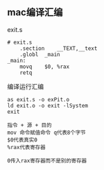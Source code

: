<!--
 * @Author: xiuquanxu
 * @Company: kaochong
 * @Date: 2021-07-20 00:24:15
 * @LastEditors: xiuquanxu
 * @LastEditTime: 2021-07-20 00:34:08
-->
## mac编译汇编  
exit.s  
```
# exit.s    
    .section    __TEXT,__text
    .globl  _main
_main:
    movq    $0, %rax
    retq
```

编译运行汇编

```
as exit.s -o exPit.o
ld exit.o -o exit -lSystem
exit
```

```
指令 + 源 + 目的
mov 命令赋值命令 q代表8个字节
$0代表真实0  
%rax代表寄存器

0传入rax寄存器而不是别的寄存器
```